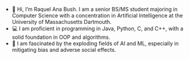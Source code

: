 - 👋 Hi, I’m Raquel Ana Bush. I am a senior BS/MS student majoring in Computer Science with a concentration in Artificial Intelligence at the University of Massachusetts Dartmouth.
- 💻 I am proficient in programming in Java, Python, C, and C++, with a solid foundation in OOP and algorithms.
- 👀 I am fascinated by the exploding fields of AI and ML, especially in mitigating bias and adverse social effects.

<!---
raquelanamb/raquelanamb is a ✨ special ✨ repository because its `README.md` (this file) appears on your GitHub profile.
You can click the Preview link to take a look at your changes.
--->
